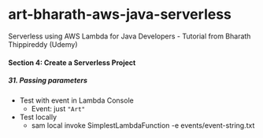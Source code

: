 # art-bharath-aws-java-serverless
Serverless using AWS Lambda for Java Developers - Tutorial from Bharath Thippireddy (Udemy)

####  Section 4: Create a Serverless Project

#####  31. Passing parameters

-  Test with event in Lambda Console
    -  Event: just `"Art"`
-  Test locally
    -  sam local invoke SimplestLambdaFunction -e events/event-string.txt




